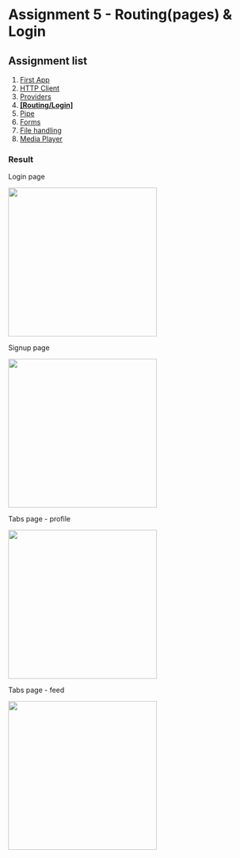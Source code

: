 # Assignment 5 - Routing(pages) & Login

## Assignment list
1. [First App](https://github.com/joonasmkauppinen/first-ionic-app/tree/master)
2. [HTTP Client](https://github.com/joonasmkauppinen/first-ionic-app/tree/http-a)
3. [Providers](https://github.com/joonasmkauppinen/first-ionic-app/tree/ionic-providers)
4. **[[Routing/Login]](https://github.com/joonasmkauppinen/first-ionic-app/tree/ionic-navigation-login)**
5. [Pipe](https://github.com/joonasmkauppinen/first-ionic-app/tree/ionic-pipes-task-a)
6. [Forms](https://github.com/joonasmkauppinen/first-ionic-app/tree/ionic-forms)
7. [File handling](https://github.com/joonasmkauppinen/first-ionic-app/tree/ionic-file-upload)
8. [Media Player]()

### Result
Login page

<img src="https://user-images.githubusercontent.com/28673805/51698578-407e5780-2013-11e9-84d7-d253f4c33e5f.PNG" width="300">

Signup page

<img src="https://user-images.githubusercontent.com/28673805/51698621-5db32600-2013-11e9-9775-4519a5a10e84.PNG" width="300">

Tabs page - profile

<img src="https://user-images.githubusercontent.com/28673805/51698660-79b6c780-2013-11e9-96c8-22b6abe57a44.PNG" width="300">

Tabs page - feed

<img src="https://user-images.githubusercontent.com/28673805/51698707-96eb9600-2013-11e9-8f95-902b3240d20a.PNG" width="300">
